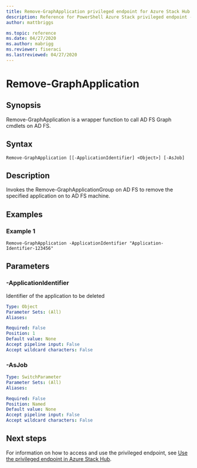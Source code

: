 ```yaml
---
title: Remove-GraphApplication privileged endpoint for Azure Stack Hub
description: Reference for PowerShell Azure Stack privileged endpoint - Remove-GraphApplication
author: mattbriggs

ms.topic: reference
ms.date: 04/27/2020
ms.author: mabrigg
ms.reviewer: fiseraci
ms.lastreviewed: 04/27/2020
---
```


# Remove-GraphApplication

## Synopsis
Remove-GraphApplication is a wrapper function to call AD FS Graph cmdlets on AD FS.

## Syntax

```
Remove-GraphApplication [[-ApplicationIdentifier] <Object>] [-AsJob]
```

## Description
Invokes the Remove-GraphApplicationGroup on AD FS to remove the specified application on to AD FS machine.

## Examples

### Example 1
```
Remove-GraphApplication -ApplicationIdentifier "Application-Identifier-123456"
```

## Parameters

### -ApplicationIdentifier
Identifier of the application to be deleted

```yaml
Type: Object
Parameter Sets: (All)
Aliases:

Required: False
Position: 1
Default value: None
Accept pipeline input: False
Accept wildcard characters: False
```

### -AsJob


```yaml
Type: SwitchParameter
Parameter Sets: (All)
Aliases:

Required: False
Position: Named
Default value: None
Accept pipeline input: False
Accept wildcard characters: False
```

## Next steps

For information on how to access and use the privileged endpoint, see [Use the privileged endpoint in Azure Stack Hub](https://docs.microsoft.com/azure-stack/operator/azure-stack-monitor-update).
